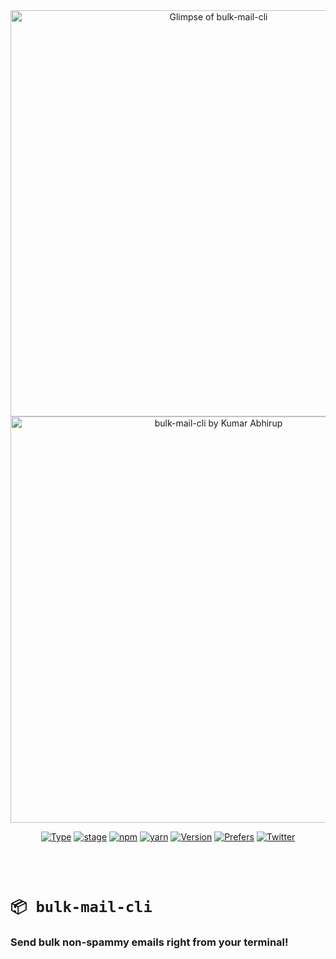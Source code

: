 <div align="center">

<img width="650" src="https://lh3.googleusercontent.com/UPV_ITYH2RV1v56ejOyme0OXD6hLzTmt0_jlhdW0JOullP587LwpAAgPCkS5uGday3hd7l8khKF7PGG7NrHaRIhU5WfCEYJbAdF8tp5QfdR9zE6aF_nKv1Qw-6kleN2VwkqqyTV8Wqrc9Bl8Kz4NjcWBoaA9_05dw69DsR_GhEq0ucYQYdiK3_uCw1qfv_w3tXFGjAX_P54H14IaHFz-nLCs7hvusxZt92T4tGp5M_UexdNOvdGOE2d3dc5gRpaNbu_vjdSc9sH4KrXiHVSZbJnnXVIyQcNOoXI84PQJVV5uDzmNFvcphZZ9QtNwmlzlKNxfqJIUUGTDp0avHHx60jbjzAkqUyNzUVqqq9A-2tHMdiG6QlGG6p_PoDBbuIGiu_Wi8pRH7MyVZ_1RQjqEHn7-nMxpGGV32T53FqKkhWS-QtVu_pqRiHmVGZqtjlbNqNjYe7_COXzXAvuU5DlN7zH7YG8F6N3H429ENeYQzRWhxNyiqrcunbfmTpOc4y3szzKFf9xd8Bm3NnGOjkWZZD7xZgGb6PEiVVmEdsCy_e9j-YHmHN7SslG_8ToghfKTBjXA4Enlqr_PDWnpQ9H3h1rl-bq7pg_qxUv-o3Mr-7RC8pr5HXpCImh1e8f8CSyfQEbWkE4VqHMwZUctCV63K3b_Ra6GEFx32NRiKmNypZAm=w915-h473-no" alt="Glimpse of bulk-mail-cli">
<br />
<img width="650" src="https://lh3.googleusercontent.com/VsKPqXDv-xwuXa0Lk9yJkyjf3ors01XQRWzb0ga1FcQ30Cxwbwn9iUWPP6jtLxJtOmF75OlCShKI0Jk2cxg4opyr3tk3M4P0DFXXmhVy2kw9NvwWIxtTPSMQnvGK2t3Ij0F1UNBgDy0BY0Xn0egLqcshwdMHN7dSiB_RNt2qSB_d1v3rlU6GwxRfEZ1Kb5E3z_vIgXP43MI3TaeIkRc30Dn3mY9-TcaCuQIxVzdUj2ThCZ--Rxad4-rGG9gGWLv4JqQ3HeKPKFswrWgMrDTywFU9IW7Qn_scus3S8W3unCHH3PkuW7LgeUe14YaYzfrxDfhz-6jOp2ik3z4d-maNsIHz2rxqNBNZ2gqpg_nRXgEt19sUQjeEQbip7V5ZazRPD6ufc5TqzUKIHO9xmIVF1WGY_V2u7f98ufxRVl4PLxi-As7JF5kWC5PIHP0GLByHY58rgfEuoNyrPdmy6pe9kuQ-WTJzlGauIFxWuY5wZercjh3TJ-C1cX_VIorR9qb5-TC0c0zKFSmNZbUf8nh0WoR0LBuleSxEimtLgvCedziIuwIhiR4K9XDzL3zjB38Q03AiS1cTti2zafSABT4qpJhaKDAwSVFlRnAltS0Pn4FTQTD7aD7MT5FtgNz7E3IahWMZCgWNDv71KXc3R0Q2Ki3Awy8AUHltPwMBiscjU-3x2vHgMQVIsnymm0suFqFn-AUAu_PfYoh9y_8VIX8ZpfKYuFSD3yiwqC8Y=w1280-h305-no" alt="bulk-mail-cli by Kumar Abhirup">

[![Type](https://img.shields.io/badge/type-CLI-yellow.svg?style=flat-square)](https://www.npmjs.com/package/bulk-mail-cli)
[![stage](https://img.shields.io/badge/stage-development-000000.svg?style=flat-square)](https://github.com/KumarAbhirup/bulk-mail-cli/tree/development)
[![npm](https://img.shields.io/badge/npm-bulk--mail--cli-CB3837.svg?style=flat-square)](https://www.npmjs.com/package/bulk-mail-cli) 
[![yarn](https://img.shields.io/badge/yarn-bulk--mail--cli-368EBB.svg?style=flat-square)](http://yarnpkg.com/en/package/bulk-mail-cli) 
[![Version](https://img.shields.io/badge/version-v0.0.4-green.svg?style=flat-square)](https://www.npmjs.com/package/bulk-mail-cli)
[![Prefers](https://img.shields.io/badge/prefers-Global%20Installation-blue.svg?style=flat-square)](https://www.npmjs.com/package/bulk-mail-cli)
[![Twitter](https://img.shields.io/twitter/follow/kumar_abhirup.svg?style=social&label=@kumar_abhirup)](https://twitter.com/kumar_abhirup/) 
<!--[![GitHub stars](https://img.shields.io/github/stars/KumarAbhirup/bulk-mail-cli.svg?style=social&label=Stars)](https://github.com/KumarAbhirup/bulk-mail-cli)--> 

</div>

<br />
<br />

# `📦 bulk-mail-cli`
### Send bulk non-spammy emails right from your terminal!